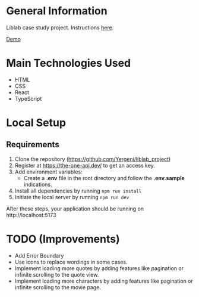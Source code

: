 # General Information

Liblab case study project. Instructions [here](https://liblab.com/front-end-project).

[Demo](https://yero-lotr-info.netlify.app/)

# Main Technologies Used

- HTML
- CSS
- React
- TypeScript

# Local Setup

## Requirements

1. Clone the repository (https://github.com/Yergeni/liblab_project)
2. Register at https://the-one-api.dev/ to get an access key.
2. Add environment variables:
    - Create a **.env** file in the root directory and follow the **.env.sample** indications.
3. Install all dependencies by running `npm run install`
4. Initiate the local server by running `npm run dev`

After these steps, your application should be running on http://localhost:5173

# TODO (Improvements)

- Add Error Boundary
- Use icons to replace wordings in some cases.
- Implement loading more quotes by adding features like pagination or infinite scrolling to the quote view.
- Implement loading more characters by adding features like pagination or infinite scrolling to the movie page.
